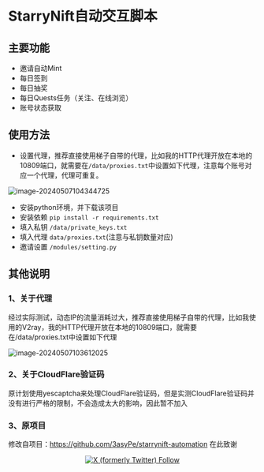 # StarryNift自动交互脚本



## 主要功能

- 邀请自动Mint
- 每日签到
- 每日抽奖
- 每日Quests任务（关注、在线浏览）
- 账号状态获取

## 使用方法

- 设置代理，推荐直接使用梯子自带的代理，比如我的HTTP代理开放在本地的10809端口，就需要在`/data/proxies.txt`中设置如下代理，注意每个账号对应一个代理，代理可重复。

![image-20240507104344725](https://typora-mine.oss-cn-beijing.aliyuncs.com/typoraimage-20240507104344725.png)

- 安装python环境，并下载该项目
- 安装依赖 `pip install -r requirements.txt `
- 填入私钥 `/data/private_keys.txt`
- 填入代理 `data/proxies.txt`(注意与私钥数量对应)
- 邀请设置 `/modules/setting.py`



## 其他说明

### 1、关于代理

经过实际测试，动态IP的流量消耗过大，推荐直接使用梯子自带的代理，比如我使用的V2ray，我的HTTP代理开放在本地的10809端口，就需要在/data/proxies.txt中设置如下代理

![image-20240507103612025](https://typora-mine.oss-cn-beijing.aliyuncs.com/typoraimage-20240507103612025.png)

### 2、关于CloudFlare验证码

原计划使用yescaptcha来处理CloudFlare验证码，但是实测CloudFlare验证码并没有进行严格的限制，不会造成太大的影响，因此暂不加入



### 3、原项目
修改自项目：https://github.com/3asyPe/starrynift-automation 在此致谢

<p align="center">
  <a href="https://twitter.com/gIt17bbyal4Hvop"> <img alt="X (formerly Twitter) Follow" src="https://img.shields.io/twitter/follow/gIt17bbyal4Hvop">
</p>


